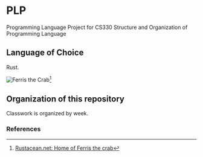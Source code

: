 # PLP
Programming Language Project for CS330 Structure and Organization of Programming Language

## Language of Choice 

Rust. 

![Ferris the Crab](https://rustacean.net/assets/rustacean-flat-happy.png)[^1]

## Organization of this repository 

Classwork is organized by week. 

### References

[^1]: [Rustacean.net: Home of Ferris the crab](https://rustacean.net/)
